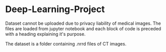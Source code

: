 # Deep-Learning-Project

Dataset cannot be uploaded due to privacy liability of medical images. The files are loaded from jupyter notebook and each block of code is preceded with a heading explaining it's purpose.

The dataset is a folder containing .nrrd files of CT images.


